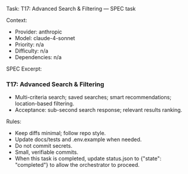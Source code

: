 Task: T17: Advanced Search & Filtering — SPEC task

Context:
- Provider: anthropic
- Model: claude-4-sonnet
- Priority: n/a
- Difficulty: n/a
- Dependencies: n/a

SPEC Excerpt:

### T17: Advanced Search & Filtering
- Multi-criteria search; saved searches; smart recommendations; location-based filtering.
- Acceptance: sub-second search response; relevant results ranking.

Rules:
- Keep diffs minimal; follow repo style.
- Update docs/tests and .env.example when needed.
- Do not commit secrets.
- Small, verifiable commits.
- When this task is completed, update status.json to {"state": "completed"} to allow the orchestrator to proceed.
